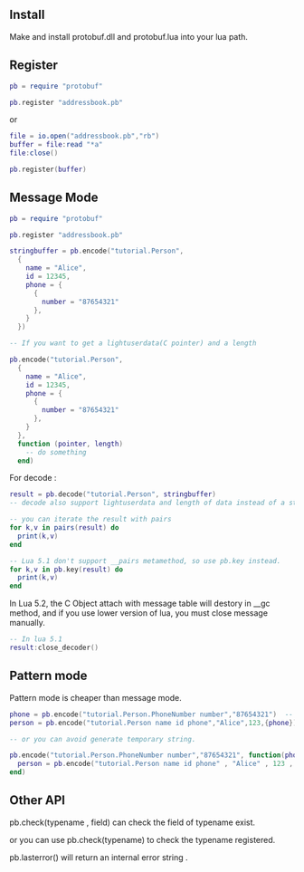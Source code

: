 ## Install

Make and install protobuf.dll and protobuf.lua into your lua path.

## Register

```Lua
pb = require "protobuf"

pb.register "addressbook.pb"
```
or

```Lua
file = io.open("addressbook.pb","rb")
buffer = file:read "*a"
file:close()

pb.register(buffer)
```

## Message Mode
```Lua
pb = require "protobuf"

pb.register "addressbook.pb"

stringbuffer = pb.encode("tutorial.Person", 
  {
    name = "Alice",
    id = 12345,
    phone = {
      {
        number = "87654321"
      },
    }
  })

-- If you want to get a lightuserdata(C pointer) and a length

pb.encode("tutorial.Person",
  {
    name = "Alice",
    id = 12345,
    phone = {
      {
        number = "87654321"
      },
    }
  },
  function (pointer, length)
    -- do something
  end)
```

For decode :

```Lua
result = pb.decode("tutorial.Person", stringbuffer)
-- decode also support lightuserdata and length of data instead of a string : pb.decode("tutorial.Person", buffer, length)

-- you can iterate the result with pairs
for k,v in pairs(result) do
  print(k,v)
end

-- Lua 5.1 don't support __pairs metamethod, so use pb.key instead.
for k,v in pb.key(result) do
  print(k,v)
end
```

In Lua 5.2, the C Object attach with message table will destory in __gc method, and if you use lower version of lua, you must close message manually.

```Lua
-- In lua 5.1
result:close_decoder()
```

## Pattern mode

Pattern mode is cheaper than message mode.

```Lua
phone = pb.encode("tutorial.Person.PhoneNumber number","87654321")  -- pack a PhoneNumber package.
person = pb.encode("tutorial.Person name id phone","Alice",123,{phone}) -- phone list is a repeated field

-- or you can avoid generate temporary string.

pb.encode("tutorial.Person.PhoneNumber number","87654321", function(phonebuffer, length)
  person = pb.encode("tutorial.Person name id phone" , "Alice" , 123 , { { phonebuffer, length } } )
end)
```

## Other API

pb.check(typename , field) can check the field of typename exist.

or you can use pb.check(typename) to check the typename registered.

pb.lasterror() will return an internal error string .
